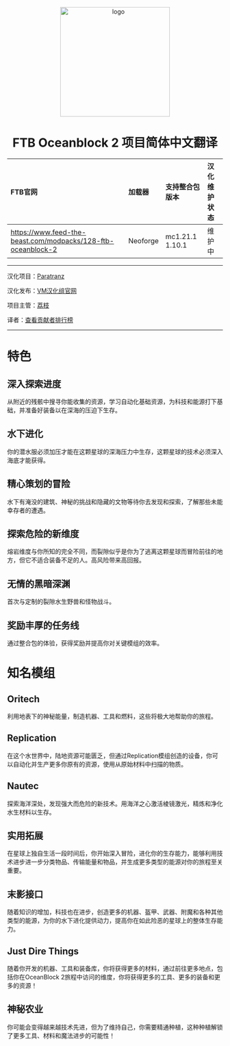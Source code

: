 <div align="center"> 
   <img height="256px" width="256px" alt="logo" src="https://www.feed-the-beast.com/_next/image?url=https%3A%2F%2Fcdn.feed-the-beast.com%2Fblob%2Ffa%2Ffae647b9fa950ab09081ca6b395ea02dd06c7532b09b22fc3eb035b3092f7f78.png&w=640&q=75"/>
   <h1>FTB Oceanblock 2 项目简体中文翻译</h1>
</div>

| FTB官网                                                        | 加载器   | 支持整合包版本 | 汉化维护状态 |
| :------------------------------------------------------------- | :------- | :------------- | :----------- |
| <https://www.feed-the-beast.com/modpacks/128-ftb-oceanblock-2> | Neoforge | mc1.21.1 1.10.1 | 维护中       |

---

汉化项目：[Paratranz](https://paratranz.cn/projects/13486)

汉化发布：[VM汉化组官网](https://vmct-cn.top/modpacks/oceanblock2)

项目主管：[荔枝](https://github.com/Litchiiiiii)

译者：[查看贡献者排行榜](https://paratranz.cn/projects/13486/leaderboard)

---

# 特色

## 深入探索进度
从附近的残骸中搜寻你能收集的资源，学习自动化基础资源，为科技和能源打下基础，并准备好装备以在深海的压迫下生存。

## 水下进化
你的潜水服必须加压才能在这颗星球的深海压力中生存，这颗星球的技术必须深入海底才能获得。

## 精心策划的冒险
水下有淹没的建筑、神秘的挑战和隐藏的文物等待你去发现和探索，了解那些未能幸存者的遭遇。

## 探索危险的新维度
熔岩维度与你所知的完全不同，而裂隙似乎是你为了逃离这颗星球而冒险前往的地方，但它不适合装备不足的人。高风险带来高回报。

## 无情的黑暗深渊
首次与定制的裂隙水生野兽和怪物战斗。

## 奖励丰厚的任务线
通过整合包的体验，获得奖励并提高你对关键模组的效率。

# 知名模组

## Oritech
利用地表下的神秘能量，制造机器、工具和燃料，这些将极大地帮助你的旅程。

## Replication
在这个水世界中，陆地资源可能匮乏，但通过Replication模组创造的设备，你可以自动化并生产更多你原有的资源，使用从原始材料中扫描的物质。

## Nautec
探索海洋深处，发现强大而危险的新技术。用海洋之心激活棱镜激光，精炼和净化水生材料以生存。

## 实用拓展
在星球上独自生活一段时间后，你开始深入冒险，进化你的生存能力，能够利用技术进步进一步分类物品、传输能量和物品，并生成更多类型的能源对你的旅程至关重要。

## 末影接口
随着知识的增加，科技也在进步，创造更多的机器、盔甲、武器、附魔和各种其他类型的能源，为你的水下进化提供动力，提高你在如此险恶的星球上的整体生存能力。

## Just Dire Things
随着你开发的机器、工具和装备库，你将获得更多的材料，通过前往更多地点，包括你在OceanBlock 2旅程中访问的维度，你将获得更多的工具、更多的装备和更多的资源！

## 神秘农业
你可能会变得越来越技术先进，但为了维持自己，你需要精通种植，这种种植解锁了更多工具、材料和魔法进步的可能性！

